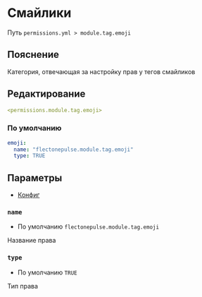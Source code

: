 # Смайлики
Путь `permissions.yml > module.tag.emoji`

## Пояснение
Категория, отвечающая за настройку прав у тегов смайликов

## Редактирование
```yaml
<permissions.module.tag.emoji>
```

### По умолчанию
```yaml
emoji:
  name: "flectonepulse.module.tag.emoji"
  type: TRUE
```

## Параметры

- [Конфиг](/ru/config/module/tag/emoji/)

### `name`
- По умолчанию `flectonepulse.module.tag.emoji`

Название права

### `type`
- По умолчанию `TRUE`

Тип права

<!--@include: @/ru/parts/permission.md-->


